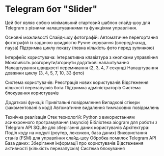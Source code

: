 # **Telegram бот "Slider"**

Цей бот являє собою мінімальний стартовий шаблон слайд-шоу для Telegram
з різними налаштуваннями та функціями управління.

Основні можливості
Слайд-шоу фотографій:
Автоматичне перегортання фотографій із заданою швидкістю
Ручне керування (вперед/назад, пауза)
Підтримка циклу показу (певна кількість фото перед зупинкою)

Інтерфейс користувача:
Інтерактивна клавіатура з кнопками управління
Можливість розгорнути/згорнути додаткові налаштування
Налаштування швидкості перемикання (2, 3, 4, 7 секунд)
Налаштування довжини циклу (3, 4, 5, 7, 10, 33 фото)

Система користувачів:
Реєстрація нових користувачів
Відстеження кількості перезапусків бота
Підтримка адміністраторів
Система блокування користувачів

Додаткові функції:
Привітальні повідомлення
Випадкові стікери (закоментовані в коді)
Автоматичне видалення тимчасових повідомлень

Технічна реалізація
Стек технологій:
Python з використанням асинхронного програмування (asyncio)
Бібліотека aiogram для роботи з Telegram API
SQLite для зберігання даних користувачів
Архітектура:
Поділ коду на модулі (роутер, лексикон, база даних)
Використання станів (FSM) для управління слайд-шоу
Обробка помилок Telegram API
База даних:
Зберігання інформації про користувачів
Відстеження активності (кількість перезапусків)
Система блокування
